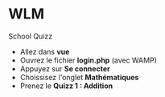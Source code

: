 # WLM
School Quizz

* Allez dans **vue**
* Ouvrez le fichier **login.php**    (avec WAMP)
* Appuyez sur **Se connecter**
* Choissisez l'onglet **Mathématiques**
* Prenez le **Quizz 1 : Addition**
